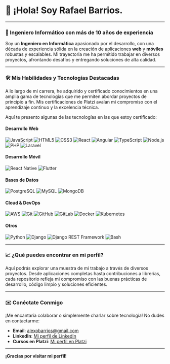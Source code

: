 # 👋 ¡Hola! Soy Rafael Barrios.

---

### 🚀 Ingeniero Informático con más de 10 años de experiencia

Soy un **Ingeniero en Informática** apasionado por el desarrollo, con una década de experiencia sólida en la creación de aplicaciones **web** y **móviles** robustas y escalables. Mi trayectoria me ha permitido trabajar en diversos proyectos, afrontando desafíos y entregando soluciones de alta calidad.

---

### 🛠️ Mis Habilidades y Tecnologías Destacadas

A lo largo de mi carrera, he adquirido y certificado conocimientos en una amplia gama de tecnologías que me permiten abordar proyectos de principio a fin. Mis certificaciones de Platzi avalan mi compromiso con el aprendizaje continuo y la excelencia técnica.

Aquí te presento algunas de las tecnologías en las que estoy certificado:

#### Desarrollo Web
![JavaScript](https://img.shields.io/badge/JavaScript-F7DF1E?style=for-the-badge&logo=javascript&logoColor=black)
![HTML5](https://img.shields.io/badge/HTML5-E34F26?style=for-the-badge&logo=html5&logoColor=white)
![CSS3](https://img.shields.io/badge/CSS3-1572B6?style=for-the-badge&logo=css3&logoColor=white)
![React](https://img.shields.io/badge/React-61DAFB?style=for-the-badge&logo=react&logoColor=black)
![Angular](https://img.shields.io/badge/Angular-DD0031?style=for-the-badge&logo=angular&logoColor=white)
![TypeScript](https://img.shields.io/badge/TypeScript-007ACC?style=for-the-badge&logo=typescript&logoColor=white) 
![Node.js](https://img.shields.io/badge/Node.js-339933?style=for-the-badge&logo=node.js&logoColor=white)
![PHP](https://img.shields.io/badge/PHP-777BB4?style=for-the-badge&logo=php&logoColor=white)
![Laravel](https://img.shields.io/badge/Laravel-FF2D20?style=for-the-badge&logo=laravel&logoColor=white)

#### Desarrollo Móvil
![React Native](https://img.shields.io/badge/React_Native-61DAFB?style=for-the-badge&logo=react&logoColor=black)
![Flutter](https://img.shields.io/badge/Flutter-02569B?style=for-the-badge&logo=flutter&logoColor=white)

#### Bases de Datos
![PostgreSQL](https://img.shields.io/badge/PostgreSQL-316192?style=for-the-badge&logo=postgresql&logoColor=white) 
![MySQL](https://img.shields.io/badge/MySQL-4479A1?style=for-the-badge&logo=mysql&logoColor=white) 
![MongoDB](https://img.shields.io/badge/MongoDB-47A248?style=for-the-badge&logo=mongodb&logoColor=white)

#### Cloud & DevOps
![AWS](https://img.shields.io/badge/AWS-232F3E?style=for-the-badge&logo=amazon-aws&logoColor=white)
![Git](https://img.shields.io/badge/Git-F05032?style=for-the-badge&logo=git&logoColor=white)
![GitHub](https://img.shields.io/badge/GitHub-100000?style=for-the-badge&logo=github&logoColor=white)
![GitLab](https://img.shields.io/badge/GitLab-FC6D26?style=for-the-badge&logo=gitlab&logoColor=white)
![Docker](https://img.shields.io/badge/Docker-2496ED?style=for-the-badge&logo=docker&logoColor=white)
![Kubernetes](https://img.shields.io/badge/Kubernetes-326CE5?style=for-the-badge&logo=kubernetes&logoColor=white) 

#### Otros
![Python](https://img.shields.io/badge/Python-3776AB?style=for-the-badge&logo=python&logoColor=white)
![Django](https://img.shields.io/badge/Django-092E20?style=for-the-badge&logo=django&logoColor=white)
![Django REST Framework](https://img.shields.io/badge/Django_REST_Framework-092E20?style=for-the-badge&logo=django&logoColor=white)
![Bash](https://img.shields.io/badge/Bash-4EAA25?style=for-the-badge&logo=gnubash&logoColor=white)

---

<!-- ### 📊 Mis Estadísticas de GitHub

[![GitHub Stats](https://github-readme-stats.vercel.app/api?username=Rafael-Barrios&show_icons=true&theme=dark)](https://github.com/anuraghazra/github-readme-stats)

--- -->

### 📈 ¿Qué puedes encontrar en mi perfil?

Aquí podrás explorar una muestra de mi trabajo a través de diversos proyectos. Desde aplicaciones completas hasta contribuciones a librerías, cada repositorio refleja mi compromiso con las buenas prácticas de desarrollo, código limpio y soluciones eficientes.

---

### ✉️ Conéctate Conmigo

¡Me encantaría colaborar o simplemente charlar sobre tecnología! No dudes en contactarme:

* **Email**: alexobarrios@gmail.com
* **LinkedIn**: [Mi perfil de LinkedIn](https://ve.linkedin.com/in/rafael-barrios-ingeniero-en-inform%C3%A1tica-7053b83b)
* **Cursos en Platzi**: [Mi perfil en Platzi](https://platzi.com/p/Rafael_B/)

---

**¡Gracias por visitar mi perfil!**
